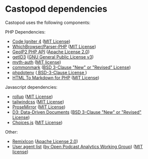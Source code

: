 # Castopod dependencies

Castopod uses the following components:

PHP Dependencies:

- [Code Igniter 4](https://codeigniter.com) ([MIT License](https://codeigniter.com/user_guide/license.html))
- [WhichBrowser/Parser-PHP](https://github.com/WhichBrowser/Parser-PHP) ([MIT License](https://github.com/WhichBrowser/Parser-PHP/blob/master/LICENSE))
- [GeoIP2 PHP API](https://github.com/maxmind/GeoIP2-php) ([Apache License 2.0](https://github.com/maxmind/GeoIP2-php/blob/master/LICENSE))
- [getID3](https://github.com/JamesHeinrich/getID3) ([GNU General Public License v3](https://github.com/JamesHeinrich/getID3/blob/2.0/licenses/license.gpl-30.txt))
- [myth-auth](https://github.com/lonnieezell/myth-auth) ([MIT license](https://github.com/lonnieezell/myth-auth/blob/develop/LICENSE.md))
- [commonmark](https://commonmark.thephpleague.com/) ([BSD 3-Clause "New" or "Revised" License](https://github.com/thephpleague/commonmark/blob/latest/LICENSE))
- [phpdotenv](https://github.com/vlucas/phpdotenv) ([ BSD-3-Clause License ](https://github.com/vlucas/phpdotenv/blob/master/LICENSE))
- [HTML To Markdown for PHP](https://github.com/thephpleague/html-to-markdown) ([MIT License](https://github.com/thephpleague/html-to-markdown/blob/master/LICENSE))

Javascript dependencies:

- [rollup](https://rollupjs.org/) ([MIT License](https://github.com/rollup/rollup/blob/master/LICENSE.md))
- [tailwindcss](https://tailwindcss.com/) ([MIT License](https://github.com/tailwindcss/tailwindcss/blob/master/LICENSE))
- [ProseMirror](https://prosemirror.net/) ([MIT License](https://github.com/ProseMirror/prosemirror/blob/master/LICENSE))
- [D3: Data-Driven Documents](https://d3js.org) ([BSD 3-Clause "New" or "Revised" License](https://github.com/d3/d3/blob/master/LICENSE))
- [Choices.js](https://joshuajohnson.co.uk/Choices/) ([MIT License](https://github.com/jshjohnson/Choices/blob/master/LICENSE))

Other:

- [RemixIcon](https://remixicon.com/) ([Apache License 2.0](https://github.com/Remix-Design/RemixIcon/blob/master/License))
- [User agent list](https://github.com/opawg/user-agents) ([by Open Podcast Analytics Working Group](https://github.com/opawg)) ([MIT license](https://github.com/opawg/user-agents/blob/master/LICENSE))
